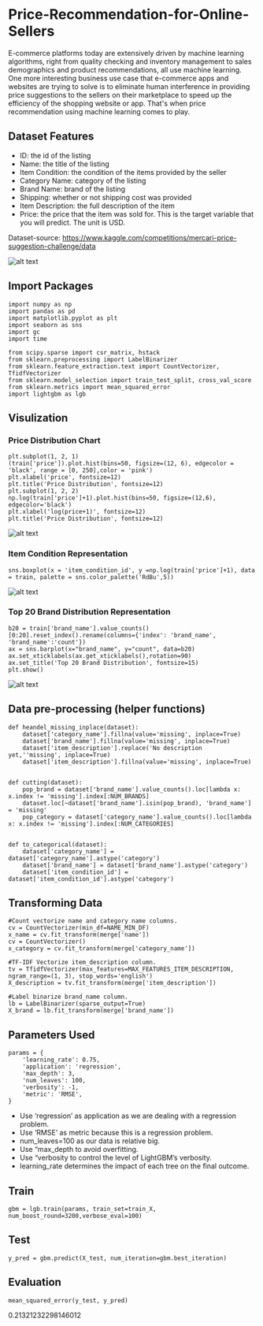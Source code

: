# Price-Recommendation-for-Online-Sellers

E-commerce platforms today are extensively driven by machine learning algorithms, right from quality checking and inventory management to sales demographics and product recommendations, all use machine learning. One more interesting business use case that e-commerce apps and websites are trying to solve is to eliminate human interference in providing price suggestions to the sellers on their marketplace to speed up the efficiency of the shopping website or app. That's when price recommendation using machine learning comes to play.

## Dataset Features

* ID: the id of the listing
* Name: the title of the listing
* Item Condition: the condition of the items provided by the seller
* Category Name: category of the listing
* Brand Name: brand of the listing
* Shipping: whether or not shipping cost was provided
* Item Description: the full description of the item
* Price: the price that the item was sold for. This is the target variable that you will predict. The unit is USD.

Dataset-source: https://www.kaggle.com/competitions/mercari-price-suggestion-challenge/data

![alt text](https://github.com/utkarshh27/Price-Recommendation-for-Online-Sellers/blob/01f1efda01281a9f15e19c82590fbc32c3db37c4/head1.gif?raw=true)
## Import Packages

```
import numpy as np
import pandas as pd
import matplotlib.pyplot as plt
import seaborn as sns
import gc
import time
```
```
from scipy.sparse import csr_matrix, hstack
from sklearn.preprocessing import LabelBinarizer
from sklearn.feature_extraction.text import CountVectorizer, TfidfVectorizer
from sklearn.model_selection import train_test_split, cross_val_score
from sklearn.metrics import mean_squared_error
import lightgbm as lgb
```
## Visulization
### Price Distribution Chart
```
plt.subplot(1, 2, 1)
(train['price']).plot.hist(bins=50, figsize=(12, 6), edgecolor = 'black', range = [0, 250],color = 'pink')
plt.xlabel('price', fontsize=12)
plt.title('Price Distribution', fontsize=12)
plt.subplot(1, 2, 2)
np.log(train['price']+1).plot.hist(bins=50, figsize=(12,6), edgecolor='black')
plt.xlabel('log(price+1)', fontsize=12)
plt.title('Price Distribution', fontsize=12)
```
![alt text](https://github.com/utkarshh27/Price-Recommendation-for-Online-Sellers/blob/52a7e874abf2e0d19f339dda9a5b84d9295cc714/price_img_dist.png?raw=true)


### Item Condition Representation
```
sns.boxplot(x = 'item_condition_id', y =np.log(train['price']+1), data = train, palette = sns.color_palette('RdBu',5))
```
![alt text](https://github.com/utkarshh27/Price-Recommendation-for-Online-Sellers/blob/89205c47be4c5a09ca383477f04765b6b56cca4c/chart2.png?raw=true)

### Top 20 Brand Distribution Representation
```
b20 = train['brand_name'].value_counts()[0:20].reset_index().rename(columns={'index': 'brand_name', 'brand_name':'count'})
ax = sns.barplot(x="brand_name", y="count", data=b20)
ax.set_xticklabels(ax.get_xticklabels(),rotation=90)
ax.set_title('Top 20 Brand Distribution', fontsize=15)
plt.show()
```
![alt text](https://github.com/utkarshh27/Price-Recommendation-for-Online-Sellers/blob/dd22de77b1a0e17bbeffdf4a05dcce2df5e58d25/chart3.png?raw=true)


## Data pre-processing (helper functions)

```
def heandel_missing_inplace(dataset):
    dataset['category_name'].fillna(value='missing', inplace=True)
    dataset['brand_name'].fillna(value='missing', inplace=True)
    dataset['item_description'].replace('No description yet,''missing', inplace=True)
    dataset['item_description'].fillna(value='missing', inplace=True)
    
    
def cutting(dataset):
    pop_brand = dataset['brand_name'].value_counts().loc[lambda x: x.index != 'missing'].index[:NUM_BRANDS]
    dataset.loc[~dataset['brand_name'].isin(pop_brand), 'brand_name'] = 'missing'
    pop_category = dataset['category_name'].value_counts().loc[lambda x: x.index != 'missing'].index[:NUM_CATEGORIES]

    
def to_categorical(dataset):
    dataset['category_name'] = dataset['category_name'].astype('category')
    dataset['brand_name'] = dataset['brand_name'].astype('category')
    dataset['item_condition_id'] = dataset['item_condition_id'].astype('category')
```
## Transforming Data
```
#Count vectorize name and category name columns.
cv = CountVectorizer(min_df=NAME_MIN_DF)   
x_name = cv.fit_transform(merge['name'])     
cv = CountVectorizer()
x_category = cv.fit_transform(merge['category_name'])
```
```
#TF-IDF Vectorize item_description column.
tv = TfidfVectorizer(max_features=MAX_FEATURES_ITEM_DESCRIPTION, ngram_range=(1, 3), stop_words='english')
X_description = tv.fit_transform(merge['item_description'])
```
```
#Label binarize brand_name column.
lb = LabelBinarizer(sparse_output=True)
X_brand = lb.fit_transform(merge['brand_name'])
```
## Parameters Used
```
params = {
    'learning_rate': 0.75,
    'application': 'regression',
    'max_depth': 3,
    'num_leaves': 100,
    'verbosity': -1,
    'metric': 'RMSE',
}
```
* Use ‘regression’ as application as we are dealing with a regression problem.
* Use ‘RMSE’ as metric because this is a regression problem.
* num_leaves=100 as our data is relative big.
* Use “max_depth to avoid overfitting.
* Use “verbosity to control the level of LightGBM’s verbosity.
* learning_rate determines the impact of each tree on the final outcome.
## Train

```
gbm = lgb.train(params, train_set=train_X, num_boost_round=3200,verbose_eval=100)
```
## Test
```
y_pred = gbm.predict(X_test, num_iteration=gbm.best_iteration)
```
## Evaluation
```
mean_squared_error(y_test, y_pred)
```
0.21321232298146012
